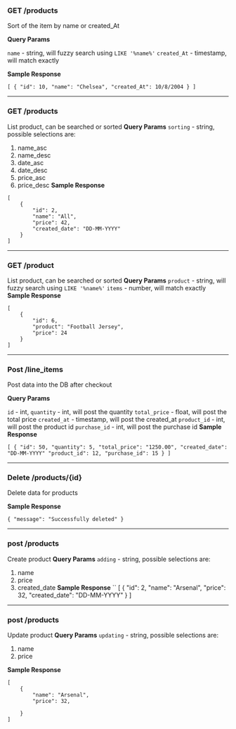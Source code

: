 ### GET /products

Sort of the item by name or created_At

**Query Params**

`name` - string, will fuzzy search using `LIKE '%name%'`
`created_At` - timestamp, will match exactly

**Sample Response** 

``
[
    {
        "id": 10,
        "name": "Chelsea",
        "created_At": 10/8/2004
    }
]
``


---
### GET /products
List product, can be searched or sorted
**Query Params**
`sorting` - string, possible selections are:
1. name_asc
2. name_desc
3. date_asc
4. date_desc
5. price_asc
6. price_desc
**Sample Response** 
```
[
    {
        "id": 2,
        "name": "All",
        "price": 42,
        "created_date": "DD-MM-YYYY"
    }
]
```
---
### GET /product
List product, can be searched or sorted
**Query Params**
`product` - string, will fuzzy search using `LIKE '%name%'`
`items` - number, will match exactly
**Sample Response** 
```
[
    {
        "id": 6,
        "product": "Football Jersey",
        "price": 24
    }
]
```


---


### Post /line_items

Post data into the DB after checkout

**Query Params**

`id` - int, 
`quantity` - int, will post the quantity 
`total_price` - float, will post the total price
`created_at` - timestamp, will post the created_at
`product_id` - int, will post the product id
`purchase_id` - int, will post the purchase id
**Sample Response** 

``
[
    {
        "id": 50,
        "quantity": 5,
        "total_price": "1250.00",
         "created_date": "DD-MM-YYYY"
        "product_id": 12,
        "purchase_id": 15
    }
]
``

---

### Delete /products/{id}
Delete data for products

**Sample Response** 

``
{
    "message": "Successfully deleted"
}
``

---

### post /products
Create product
**Query Params**
`adding` - string, possible selections are:
1. name
2. price
3. created_date
**Sample Response** 
``
[
    {
        "id": 2,
        "name": "Arsenal",
        "price": 32,
        "created_date": "DD-MM-YYYY"
    }
]

---

### post /products
Update product
**Query Params**
`updating` - string, possible selections are:
1. name
2. price

**Sample Response** 
```
[
    {
        "name": "Arsenal",
        "price": 32,
        
    }
]

